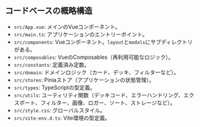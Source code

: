 ## コードベースの概略構造
- `src/App.vue`: メインのVueコンポーネント。
- `src/main.ts`: アプリケーションのエントリーポイント。
- `src/components`: Vueコンポーネント。`layout`と`modals`にサブディレクトリがある。
- `src/composables`: VueのComposables（再利用可能なロジック）。
- `src/constants`: 定義済み定数。
- `src/domain`: ドメインロジック（カード、デッキ、フィルターなど）。
- `src/stores`: Piniaストア（アプリケーションの状態管理）。
- `src/types`: TypeScriptの型定義。
- `src/utils`: ユーティリティ関数（デッキコード、エラーハンドリング、エクスポート、フィルター、画像、ロガー、ソート、ストレージなど）。
- `src/style.css`: グローバルスタイル。
- `src/vite-env.d.ts`: Vite環境の型定義。